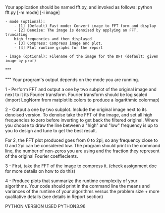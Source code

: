 Your application should be named fft.py, and invoked as follows:
python fft.py [-m mode] [-i image]

    - mode (optional):
        - [1] (Default) Fast mode: Convert image to FFT form and display
        - [2] Denoise: The image is denoised by applying an FFT, truncating 
        high frequencies and then displayed
        - [3] Compress: Compress image and plot.
        - [4] Plot runtime graphs for the report
        
    - image (optional): Filename of the image for the DFT (default: given image by prof)
"""

"""
Your program's output depends on the mode you are running.

1 - Perform FFT and output a one by two subplot of the original image and next to it
    its Fourier transform. Fourier transform should be log scaled (import LogNorm from
    matplotlib.colors to produce a logarithmic colormap)
    
2 - Output a one by two subplot. Include the original image next to its denoised 
    version. To denoise take the FFT of the image, and set all high frequencies to zero
    before inverting to get back the filtered original. Where you choose to draw the line
    between a "high" and "low" frequency is up to you to design and tune to get the best
    result.
    
For 2, the FFT plot produced goes from 0 to 2pi, so any frequency close to 0 
and 2pi can be considered low. The program should print in the command line, the 
number of non-zeros you are using and the fraction they represent of the original 
Fourier coeffiecients.

3 - First, take the FFT of the image to compress it. (check assignment doc for more
    details on how to do this)
    
4 - Produce plots that summarize the runtime complexity of your algorithms. Your
    code should print in the command line the means and variances of the runtime
    of your algorithms versus the problem size + more qualitative details (see 
    details in Report section)


PYTHON VERSION USED PYTHON3.96